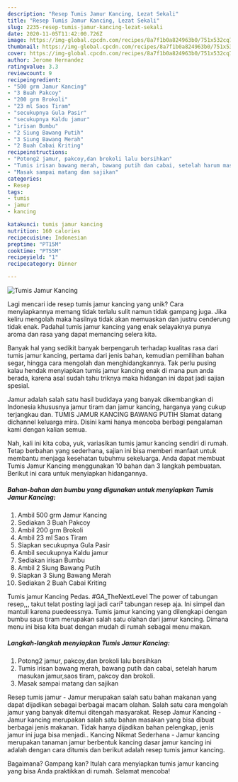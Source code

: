 ```yaml
---
description: "Resep Tumis Jamur Kancing, Lezat Sekali"
title: "Resep Tumis Jamur Kancing, Lezat Sekali"
slug: 2235-resep-tumis-jamur-kancing-lezat-sekali
date: 2020-11-05T11:42:00.726Z
image: https://img-global.cpcdn.com/recipes/8a7f1b0a824963b0/751x532cq70/tumis-jamur-kancing-foto-resep-utama.jpg
thumbnail: https://img-global.cpcdn.com/recipes/8a7f1b0a824963b0/751x532cq70/tumis-jamur-kancing-foto-resep-utama.jpg
cover: https://img-global.cpcdn.com/recipes/8a7f1b0a824963b0/751x532cq70/tumis-jamur-kancing-foto-resep-utama.jpg
author: Jerome Hernandez
ratingvalue: 3.3
reviewcount: 9
recipeingredient:
- "500 grm Jamur Kancing"
- "3 Buah Pakcoy"
- "200 grm Brokoli"
- "23 ml Saos Tiram"
- "secukupnya Gula Pasir"
- "secukupnya Kaldu jamur"
- "irisan Bumbu"
- "2 Siung Bawang Putih"
- "3 Siung Bawang Merah"
- "2 Buah Cabai Kriting"
recipeinstructions:
- "Potong2 jamur, pakcoy,dan brokoli lalu bersihkan"
- "Tumis irisan bawang merah, bawang putih dan cabai, setelah harum masukan jamur,saos tiram, pakcoy dan brokoli."
- "Masak sampai matang dan sajikan"
categories:
- Resep
tags:
- tumis
- jamur
- kancing

katakunci: tumis jamur kancing 
nutrition: 160 calories
recipecuisine: Indonesian
preptime: "PT15M"
cooktime: "PT55M"
recipeyield: "1"
recipecategory: Dinner

---
```



![Tumis Jamur Kancing](https://img-global.cpcdn.com/recipes/8a7f1b0a824963b0/751x532cq70/tumis-jamur-kancing-foto-resep-utama.jpg)

Lagi mencari ide resep tumis jamur kancing yang unik? Cara menyiapkannya memang tidak terlalu sulit namun tidak gampang juga. Jika keliru mengolah maka hasilnya tidak akan memuaskan dan justru cenderung tidak enak. Padahal tumis jamur kancing yang enak selayaknya punya aroma dan rasa yang dapat memancing selera kita.

Banyak hal yang sedikit banyak berpengaruh terhadap kualitas rasa dari tumis jamur kancing, pertama dari jenis bahan, kemudian pemilihan bahan segar, hingga cara mengolah dan menghidangkannya. Tak perlu pusing kalau hendak menyiapkan tumis jamur kancing enak di mana pun anda berada, karena asal sudah tahu triknya maka hidangan ini dapat jadi sajian spesial.

Jamur adalah salah satu hasil budidaya yang banyak dikembangkan di Indonesia khususnya jamur tiram dan jamur kancing, harganya yang cukup terjangkau dan. TUMIS JAMUR KANCING BAWANG PUTIH Slamat datang dichannel keluarga mira. Disini kami hanya mencoba berbagi pengalaman kami dengan kalian semua.


Nah, kali ini kita coba, yuk, variasikan tumis jamur kancing sendiri di rumah. Tetap berbahan yang sederhana, sajian ini bisa memberi manfaat untuk membantu menjaga kesehatan tubuhmu sekeluarga. Anda dapat membuat Tumis Jamur Kancing menggunakan 10 bahan dan 3 langkah pembuatan. Berikut ini cara untuk menyiapkan hidangannya.

<!--inarticleads1-->

##### Bahan-bahan dan bumbu yang digunakan untuk menyiapkan Tumis Jamur Kancing:

1. Ambil 500 grm Jamur Kancing
1. Sediakan 3 Buah Pakcoy
1. Ambil 200 grm Brokoli
1. Ambil 23 ml Saos Tiram
1. Siapkan secukupnya Gula Pasir
1. Ambil secukupnya Kaldu jamur
1. Sediakan irisan Bumbu
1. Ambil 2 Siung Bawang Putih
1. Siapkan 3 Siung Bawang Merah
1. Sediakan 2 Buah Cabai Kriting


Tumis jamur Kancing Pedas. #GA_TheNextLevel The power of tabungan resep,,, takut telat posting lagi jadi cari² tabungan resep aja. Ini simpel dan mantull karena puedeessnya. Tumis jamur kancing yang dilengkapi dengan bumbu saus tiram merupakan salah satu olahan dari jamur kancing. Dimana menu ini bisa kita buat dengan mudah di rumah sebagai menu makan. 

<!--inarticleads2-->

##### Langkah-langkah menyiapkan Tumis Jamur Kancing:

1. Potong2 jamur, pakcoy,dan brokoli lalu bersihkan
1. Tumis irisan bawang merah, bawang putih dan cabai, setelah harum masukan jamur,saos tiram, pakcoy dan brokoli.
1. Masak sampai matang dan sajikan


Resep tumis jamur - Jamur merupakan salah satu bahan makanan yang dapat dijadikan sebagai berbagai macam olahan. Salah satu cara mengolah jamur yang banyak ditemui ditengah masyarakat. Resep Jamur Kancing - Jamur kancing merupakan salah satu bahan masakan yang bisa dibuat berbagai jenis makanan. Tidak hanya dijadikan bahan pelengkap, jenis jamur ini juga bisa menjadi.. Kancing Nikmat Sederhana - Jamur kancing merupakan tanaman jamur berbentuk kancing dasar jamur kancing ini adalah dengan cara ditumis dan berikut adalah resep tumis jamur kancing. 

Bagaimana? Gampang kan? Itulah cara menyiapkan tumis jamur kancing yang bisa Anda praktikkan di rumah. Selamat mencoba!
